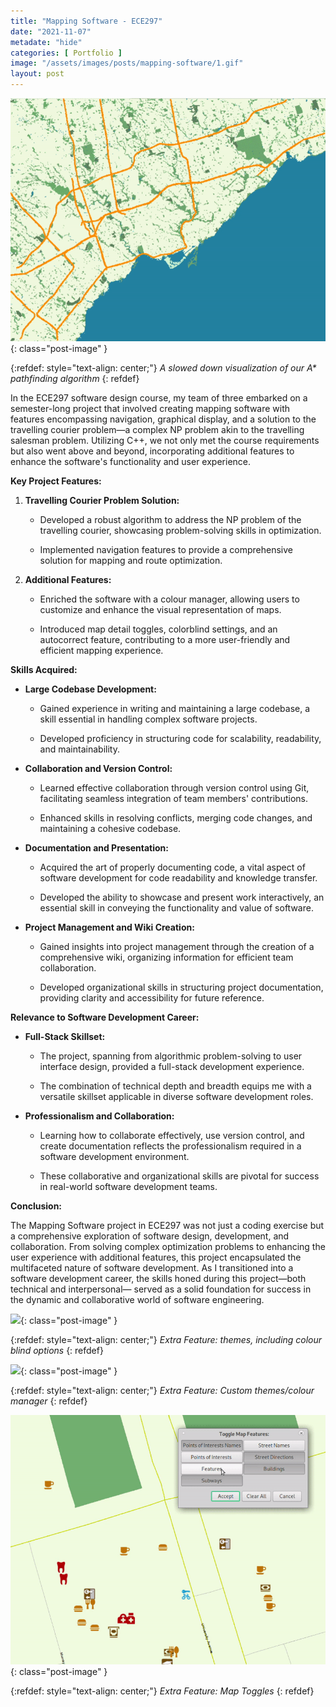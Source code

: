 ```yaml
---
title: "Mapping Software - ECE297"
date: "2021-11-07"
metadate: "hide"
categories: [ Portfolio ]
image: "/assets/images/posts/mapping-software/1.gif"
layout: post
---
```



![](/assets/images/posts/mapping-software/1.gif){: class="post-image" }

{:refdef: style="text-align: center;"}
*A slowed down visualization of our A\* pathfinding algorithm*
{: refdef}

In the ECE297 software design course, my team of three embarked on a semester-long project that involved creating mapping software with features encompassing navigation, graphical display, and a solution to the travelling courier problem—a complex NP problem akin to the travelling salesman problem. Utilizing C++, we not only met the course requirements but also went above and beyond, incorporating additional features to enhance the software's functionality and user experience.

**Key Project Features:**

1. **Travelling Courier Problem Solution:**
    - Developed a robust algorithm to address the NP problem of the travelling courier, showcasing problem-solving skills in optimization.
    
    - Implemented navigation features to provide a comprehensive solution for mapping and route optimization.

3. **Additional Features:**
    - Enriched the software with a colour manager, allowing users to customize and enhance the visual representation of maps.
    
    - Introduced map detail toggles, colorblind settings, and an autocorrect feature, contributing to a more user-friendly and efficient mapping experience.

**Skills Acquired:**

- **Large Codebase Development:**
    - Gained experience in writing and maintaining a large codebase, a skill essential in handling complex software projects.
    
    - Developed proficiency in structuring code for scalability, readability, and maintainability.

- **Collaboration and Version Control:**
    - Learned effective collaboration through version control using Git, facilitating seamless integration of team members' contributions.
    
    - Enhanced skills in resolving conflicts, merging code changes, and maintaining a cohesive codebase.

- **Documentation and Presentation:**
    - Acquired the art of properly documenting code, a vital aspect of software development for code readability and knowledge transfer.
    
    - Developed the ability to showcase and present work interactively, an essential skill in conveying the functionality and value of software.

- **Project Management and Wiki Creation:**
    - Gained insights into project management through the creation of a comprehensive wiki, organizing information for efficient team collaboration.
    
    - Developed organizational skills in structuring project documentation, providing clarity and accessibility for future reference.

**Relevance to Software Development Career:**

- **Full-Stack Skillset:**
    - The project, spanning from algorithmic problem-solving to user interface design, provided a full-stack development experience.
    
    - The combination of technical depth and breadth equips me with a versatile skillset applicable in diverse software development roles.

- **Professionalism and Collaboration:**
    - Learning how to collaborate effectively, use version control, and create documentation reflects the professionalism required in a software development environment.
    
    - These collaborative and organizational skills are pivotal for success in real-world software development teams.

**Conclusion:**

The Mapping Software project in ECE297 was not just a coding exercise but a comprehensive exploration of software design, development, and collaboration. From solving complex optimization problems to enhancing the user experience with additional features, this project encapsulated the multifaceted nature of software development. As I transitioned into a software development career, the skills honed during this project—both technical and interpersonal— served as a solid foundation for success in the dynamic and collaborative world of software engineering.


![](/assets/images/posts/mapping-software/2.gif){: class="post-image" }

{:refdef: style="text-align: center;"}
*Extra Feature: themes, including colour blind options*
{: refdef}


![](/assets/images/posts/mapping-software/3.gif){: class="post-image" }

{:refdef: style="text-align: center;"}
*Extra Feature: Custom themes/colour manager*
{: refdef}


![](/assets/images/posts/mapping-software/4.gif){: class="post-image" }

{:refdef: style="text-align: center;"}
*Extra Feature: Map Toggles*
{: refdef}
